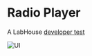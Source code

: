 # Radio Player

A LabHouse [developer test](https://github.com/ggalambas/online_radio_player/files/10548250/Mobile_Developer_Test_-_EN.pdf)

![UI](https://user-images.githubusercontent.com/23039656/215811501-e840fe75-97c9-4335-a6a7-3d6a12266fd5.png)
